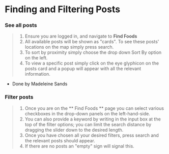 # Finding and Filtering Posts

### See all posts
>1. Ensure you are logged in, and navigate to **Find Foods**
>2. All available posts will be shown as "cards". To see these posts' locations on the map simply press search. 
>3. To sort by proximity simply choose the drop down Sort By option on the left.
>4. To view a specific post simply click on the eye glyphicon on the posts card and a popup will appear with all the relevant information.
- Done by Madeleine Sands

### Filter posts
>1. Once you are on the ** Find Foods ** page you can select various checkboxes in the drop-down panels on the left-hand-side. 
>2. You can also provide a keyword by writing in the input box at the top of the filter options; you can limit the search distance by dragging the slider down to the desired length.
>3. Once you have chosen all your desired filters, press search and the relevant posts should appear.
>4. If there are no posts an "empty" sign will signal this. 